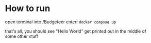 # How to run

open terminal into /Budgeteer
enter: `docker compose up`

that's all, you should see "Hello World" get printed out in the middle of some other stuff